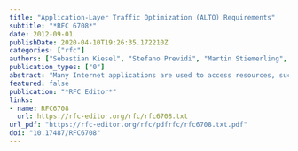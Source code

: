 ```yaml
---
title: "Application-Layer Traffic Optimization (ALTO) Requirements"
subtitle: "*RFC 6708*"
date: 2012-09-01
publishDate: 2020-04-10T19:26:35.172210Z
categories: ["rfc"]
authors: ["Sebastian Kiesel", "Stefano Previdi", "Martin Stiemerling", "Richard Woundy", "Y. Richard Yang"]
publication_types: ["0"]
abstract: "Many Internet applications are used to access resources, such as pieces of information or server processes that are available in several equivalent replicas on different hosts. This includes, but is not limited to, peer-to-peer file sharing applications. The goal of Application-Layer Traffic Optimization (ALTO) is to provide guidance to applications that have to select one or several hosts from a set of candidates capable of providing a desired resource. This guidance shall be based on parameters that affect performance and efficiency of the data transmission between the hosts, e.g., the topological distance. The ultimate goal is to improve performance or Quality of Experience in the application while reducing the utilization of the underlying network infrastructure. This document enumerates requirements for specifying, assessing, or comparing protocols and implementations. This document is not an Internet Standards Track specification; it is published for informational purposes."
featured: false
publication: "*RFC Editor*"
links:
- name: RFC6708
  url: https://rfc-editor.org/rfc/rfc6708.txt
url_pdf: "https://rfc-editor.org/rfc/pdfrfc/rfc6708.txt.pdf"
doi: "10.17487/RFC6708"
---
```


